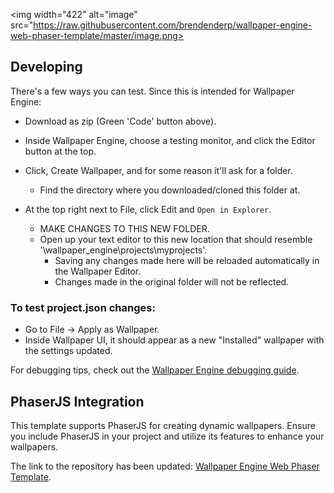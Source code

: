 <img width="422" alt="image" src="https://raw.githubusercontent.com/brendenderp/wallpaper-engine-web-phaser-template/master/image.png>

## Developing

There's a few ways you can test. Since this is intended for Wallpaper Engine:

- Download as zip (Green 'Code' button above).

- Inside Wallpaper Engine, choose a testing monitor, and click the Editor button at the top.
- Click, Create Wallpaper, and for some reason it'll ask for a folder.
  - Find the directory where you downloaded/cloned this folder at.
- At the top right next to File, click Edit and `Open in Explorer`.
  - MAKE CHANGES TO THIS NEW FOLDER.
  - Open up your text editor to this new location that should resemble '\wallpaper_engine\projects\myprojects\'.
    - Saving any changes made here will be reloaded automatically in the Wallpaper Editor.
    - Changes made in the original folder will not be reflected.

### To test project.json changes: 

- Go to File -> Apply as Wallpaper.
- Inside Wallpaper UI, it should appear as a new "Installed" wallpaper with the settings updated.

For debugging tips, check out the [Wallpaper Engine debugging guide](https://docs.wallpaperengine.io/en/web/debug/debug.html).

## PhaserJS Integration

This template supports PhaserJS for creating dynamic wallpapers. Ensure you include PhaserJS in your project and utilize its features to enhance your wallpapers.

The link to the repository has been updated: [Wallpaper Engine Web Phaser Template](https://github.com/brendenderp/wallpaper-engine-web-phaser-template).
